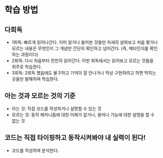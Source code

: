 # 학습 방법

## 다회독

- 1회독: 빠르게 읽어나간다. 이미 알거나 들어본 것들만 자세히 살펴보고 처음 봤거나 모르는 내용은 무엇인지 그 개념만 간단히 확인하고 넘어간다. (즉, 메타인지를 확인하는 과정이다)
- 2회독: 다시 처음부터 천천히 읽어간다. 이번 회독에서는 읽어보고 모르는 것들을 위주로 학습한다.
- 3회독: 2회독 했음에도 불구하고 기억이 잘 안나거나 막상 구현하려고 하면 막히는 곳들만 발췌하여 학습한다.

## 아는 것과 모르는 것의 기준

- 아는 것: 직접 코드를 작성하거나 설명할 수 있는 것
- 모르는 것: 동작 메카니즘에 대한 이해가 없거나, 용어나 기능에 대한 설명을 할 수 없는 것

## 코드는 직접 타이핑하고 동작시켜봐야 내 실력이 된다!

- 코드를 작성하여 분석한다.
